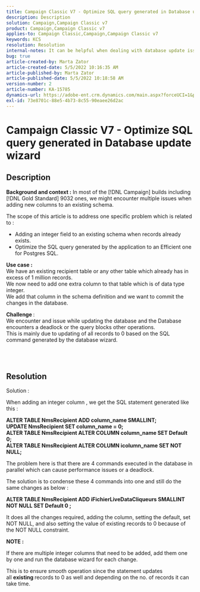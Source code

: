 ```yaml
---
title: Campaign Classic V7 - Optimize SQL query generated in Database update wizard
description: Description
solution: Campaign,Campaign Classic v7
product: Campaign,Campaign Classic v7
applies-to: Campaign Classic,Campaign,Campaign Classic v7
keywords: KCS
resolution: Resolution
internal-notes: It can be helpful when dealing with database update issues with big tables
bug: true
article-created-by: Marta Zator
article-created-date: 5/5/2022 10:16:35 AM
article-published-by: Marta Zator
article-published-date: 5/5/2022 10:18:58 AM
version-number: 2
article-number: KA-15785
dynamics-url: https://adobe-ent.crm.dynamics.com/main.aspx?forceUCI=1&pagetype=entityrecord&etn=knowledgearticle&id=e810bb6a-5ccc-ec11-a7b5-6045bd00dbbc
exl-id: 73e8701c-88e5-4b73-8c55-90eaee26d2ac
---
```

# Campaign Classic V7 - Optimize SQL query generated in Database update wizard

## Description


<b>Background and context :</b>
In most of the [!DNL Campaign] builds including [!DNL Gold Standard] 9032 ones, we might encounter multiple issues when adding new columns to an existing schema.

The scope of this article is to address one specific problem which is related to :

- Adding an integer field to an existing schema when records already exists.
- Optimize the SQL query generated by the application to an Efficient one for Postgres SQL.


<b>Use case :</b> 
<br>We have an existing recipient table or any other table which already has in excess of 1 million records.
<br>We now need to add one extra column to that table which is of data type integer.
<br>We add that column in the schema definition and we want to commit the changes in the database.

<b>Challenge </b>:
<br>We encounter and issue while updating the database and the Database encounters a deadlock or the query blocks other operations.
<br>This is mainly due to updating of all records to 0 based on the SQL command generated by the database wizard.


<br> <br>

## Resolution


Solution :

When adding an integer column , we get the SQL statement generated like this :

<b>ALTER TABLE NmsRecipient ADD column_name SMALLINT;
<br>UPDATE NmsRecipient SET column_name = 0;
<br>ALTER TABLE NmsRecipient ALTER COLUMN column_name SET Default 0;
<br>ALTER TABLE NmsRecipient ALTER COLUMN icolumn_name SET NOT NULL;</b>

The problem here is that there are 4 commands executed in the database in parallel which can cause performance issues or a deadlock.

The solution is to condense these 4 commands into one and still do the same changes as below :

<b>ALTER TABLE NmsRecipient ADD iFichierLiveDataCliqueurs SMALLINT NOT NULL SET Default 0 ;</b>

It does all the changes required, adding the column, setting the default, set NOT NULL, and also setting the value of existing records to 0 because of the NOT NULL constraint.



<b>NOTE :</b>

If there are multiple integer columns that need to be added, add them one by one and run the database wizard for each change.

This is to ensure smooth operation since the statement updates all <b>existing </b>records to 0 as well and depending on the no. of records it can take time.
